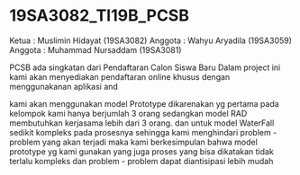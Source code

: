 # 19SA3082_TI19B_PCSB
Ketua : Muslimin Hidayat (19SA3082)
Anggota : Wahyu Aryadila (19SA3059)
Anggota : Muhammad Nursaddam (19SA3081)

PCSB ada singkatan dari Pendaftaran Calon Siswa Baru
Dalam project ini kami akan menyediakan pendaftaran online khusus dengan menggunakanan aplikasi and

kami akan menggunakan model Prototype dikarenakan yg pertama pada kelompok kami hanya berjumlah 3 orang sedangkan model RAD membutuhkan kerjasama lebih dari 3 orang. dan untuk model WaterFall sedikit kompleks pada prosesnya sehingga kami menghindari problem - problem yang akan terjadi maka kami berkesimpulan bahwa model prototype yg kami gunakan yang juga proses yang bisa dikatakan tidak terlalu kompleks dan problem - problem dapat diantisipasi lebih mudah
